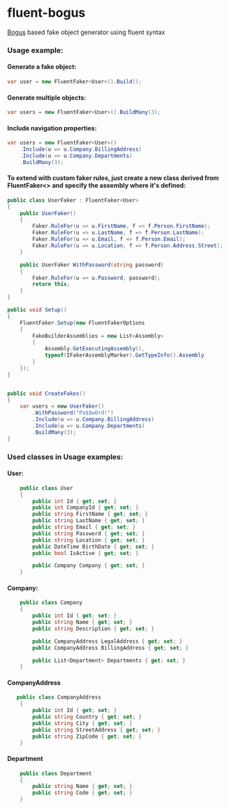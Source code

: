 # fluent-bogus
[Bogus](https://github.com/bchavez/Bogus) based fake object generator using fluent syntax



### Usage example:

#### Generate a fake object:
```csharp
var user = new FluentFaker<User>().Build();
```

#### Generate multiple objects:
```csharp
var users = new FluentFaker<User>().BuildMany(3);
```

#### Include navigation properties:
```csharp
var users = new FluentFaker<User>()
    .Include(u => u.Company.BillingAddress)
    .Include(u => u.Company.Departments)
    .BuildMany(3);
```


#### To extend with custom faker rules, just create a new class derived from FluentFaker<> and specify the assembly where it's defined:
```csharp
public class UserFaker : FluentFaker<User>
{
    public UserFaker()
    {
        Faker.RuleFor(u => u.FirstName, f => f.Person.FirstName);
        Faker.RuleFor(u => u.LastName, f => f.Person.LastName);
        Faker.RuleFor(u => u.Email, f => f.Person.Email);
        Faker.RuleFor(u => u.Location, f => f.Person.Address.Street);
    }

    public UserFaker WithPassword(string password)
    {
        Faker.RuleFor(u => u.Password, password);
        return this;
    }
}

public void Setup()
{
    FluentFaker.Setup(new FluentFakerOptions
    {
        FakeBuilderAssemblies = new List<Assembly>
        {
            Assembly.GetExecutingAssembly(),
            typeof(IFakerAssemblyMarker).GetTypeInfo().Assembly
        }
    });
}


public void CreateFakes()
{
    var users = new UserFaker()
        .WithPassword("Pa$$wOrd!")
        .Include(u => u.Company.BillingAddress)
        .Include(u => u.Company.Departments)
        .BuildMany(3);
}
```





### Used classes in Usage examples:

#### User:
```csharp
    public class User
    {
        public int Id { get; set; }
        public int CompanyId { get; set; }
        public string FirstName { get; set; }
        public string LastName { get; set; }
        public string Email { get; set; }
        public string Password { get; set; }
        public string Location { get; set; }
        public DateTime BirthDate { get; set; }
        public bool IsActive { get; set; }

        public Company Company { get; set; }
    }
```

#### Company:
```csharp
    public class Company
    {
        public int Id { get; set; }
        public string Name { get; set; }
        public string Description { get; set; }

        public CompanyAddress LegalAddress { get; set; }
        public CompanyAddress BillingAddress { get; set; }

        public List<Department> Departments { get; set; }
    }
```



#### CompanyAddress
```csharp
   public class CompanyAddress
    {
        public int Id { get; set; }
        public string Country { get; set; }
        public string City { get; set; }
        public string StreetAddress { get; set; }
        public string ZipCode { get; set; }
    }
```


#### Department
```csharp
    public class Department
    {
        public string Name { get; set; }
        public string Code { get; set; }
    }
```










